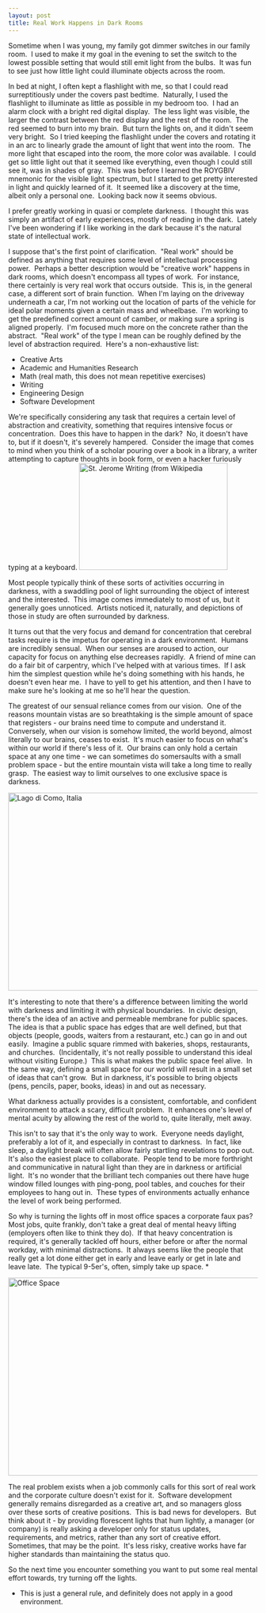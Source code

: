 ```yaml
---
layout: post
title: Real Work Happens in Dark Rooms
---
```


Sometime when I was young, my family got dimmer switches in our family room.  I used to make it my goal in the evening to set the switch to the lowest possible setting that would still emit light from the bulbs.  It was fun to see just how little light could illuminate objects across the room.

In bed at night, I often kept a flashlight with me, so that I could read surreptitiously under the covers past bedtime.  Naturally, I used the flashlight to illuminate as little as possible in my bedroom too.  I had an alarm clock with a bright red digital display.  The less light was visible, the larger the contrast between the red display and the rest of the room.  The red seemed to burn into my brain.  But turn the lights on, and it didn't seem very bright.  So I tried keeping the flashlight under the covers and rotating it in an arc to linearly grade the amount of light that went into the room.  The more light that escaped into the room, the more color was available.  I could get so little light out that it seemed like everything, even though I could still see it, was in shades of gray.  This was before I learned the ROYGBIV mnemonic for the visible light spectrum, but I started to get pretty interested in light and quickly learned of it.  It seemed like a discovery at the time, albeit only a personal one.  Looking back now it seems obvious.

I prefer greatly working in quasi or complete darkness.  I thought this was simply an artifact of early experiences, mostly of reading in the dark.  Lately I've been wondering if I like working in the dark because it's the natural state of intellectual work.

I suppose that's the first point of clarification.  "Real work" should be defined as anything that requires some level of intellectual processing power.  Perhaps a better description would be "creative work" happens in dark rooms, which doesn't encompass all types of work.  For instance, there certainly is very real work that occurs outside.  This is, in the general case, a different sort of brain function.  When I'm laying on the driveway underneath a car, I'm not working out the location of parts of the vehicle for ideal polar moments given a certain mass and wheelbase.  I'm working to get the predefined correct amount of camber, or making sure a spring is aligned properly.  I'm focused much more on the concrete rather than the abstract.  "Real work" of the type I mean can be roughly defined by the level of abstraction required.  Here's a non-exhaustive list:
<ul>
	<li>Creative Arts</li>
	<li>Academic and Humanities Research</li>
	<li>Math (real math, this does not mean repetitive exercises)</li>
	<li>Writing</li>
	<li>Engineering Design</li>
	<li>Software Development</li>
</ul>
We're specifically considering any task that requires a certain level of abstraction and creativity, something that requires intensive focus or concentration.  Does this have to happen in the dark?  No, it doesn't have to, but if it doesn't, it's severely hampered.  Consider the image that comes to mind when you think of a scholar pouring over a book in a library, a writer attempting to capture thoughts in book form, or even a hacker furiously typing at a keyboard.

<img src="http://upload.wikimedia.org/wikipedia/commons/thumb/d/df/Michelangelo_Caravaggio_057.jpg/300px-Michelangelo_Caravaggio_057.jpg" alt="St. Jerome Writing (from Wikipedia" height="216" width="300" />

Most people typically think of these sorts of activities occurring in darkness, with a swaddling pool of light surrounding the object of interest and the interested.  This image comes immediately to most of us, but it generally goes unnoticed.  Artists noticed it, naturally, and depictions of those in study are often surrounded by darkness.

It turns out that the very focus and demand for concentration that cerebral tasks require is the impetus for operating in a dark environment.  Humans are incredibly sensual.  When our senses are aroused to action, our capacity for focus on anything else decreases rapidly.  A friend of mine can do a fair bit of carpentry, which I've helped with at various times.  If I ask him the simplest question while he's doing something with his hands, he doesn't even hear me.  I have to yell to get his attention, and then I have to make sure he's looking at me so he'll hear the question.

The greatest of our sensual reliance comes from our vision.  One of the reasons mountain vistas are so breathtaking is the simple amount of space that registers - our brains need time to compute and understand it.  Conversely, when our vision is somehow limited, the world beyond, almost literally to our brains, ceases to exist.  It's much easier to focus on what's within our world if there's less of it.  Our brains can only hold a certain space at any one time - we can sometimes do somersaults with a small problem space - but the entire mountain vista will take a long time to really grasp.  The easiest way to limit ourselves to one exclusive space is darkness.

<img src="http://riskman.smugmug.com/photos/247422664_tx9fT-M.jpg" alt="Lago di Como, Italia" height="400" width="600" />

It's interesting to note that there's a difference between limiting the world with darkness and limiting it with physical boundaries.  In civic design, there's the idea of an active and permeable membrane for public spaces.  The idea is that a public space has edges that are well defined, but that objects (people, goods, waiters from a restaurant, etc.) can go in and out easily.  Imagine a public square rimmed with bakeries, shops, restaurants, and churches.  (Incidentally, it's not really possible to understand this ideal without visiting Europe.)  This is what makes the public space feel alive.  In the same way, defining a small space for our world will result in a small set of ideas that can't grow.  But in darkness, it's possible to bring objects (pens, pencils, paper, books, ideas) in and out as necessary.

What darkness actually provides is a consistent, comfortable, and confident environment to attack a scary, difficult problem.  It enhances one's level of mental acuity by allowing the rest of the world to, quite literally, melt away.

This isn't to say that it's the only way to work.  Everyone needs daylight, preferably a lot of it, and especially in contrast to darkness.  In fact, like sleep, a daylight break will often allow fairly startling revelations to pop out.  It's also the easiest place to collaborate.  People tend to be more forthright and communicative in natural light than they are in darkness or artificial light.  It's no wonder that the brilliant tech companies out there have huge window filled lounges with ping-pong, pool tables, and couches for their employees to hang out in.  These types of environments actually enhance the level of work being performed.

So why is turning the lights off in most office spaces a corporate faux pas?  Most jobs, quite frankly, don't take a great deal of mental heavy lifting (employers often like to think they do).  If that heavy concentration is required, it's generally tackled off hours, either before or after the normal workday, with minimal distractions.  It always seems like the people that really get a lot done either get in early and leave early or get in late and leave late.  The typical 9-5er's, often, simply take up space. *

<img src="http://www.ehow.com/images/GlobalPhoto/Articles/2027336/office-space-06_Full.jpg" alt="Office Space" height="400" width="600" />

The real problem exists when a job commonly calls for this sort of real work and the corporate culture doesn't exist for it.  Software development generally remains disregarded as a creative art, and so managers gloss over these sorts of creative positions.  This is bad news for developers.  But think about it - by providing florescent lights that hum lightly, a manager (or company) is really asking a developer only for status updates, requirements, and metrics, rather than any sort of creative effort.  Sometimes, that may be the point.  It's less risky, creative works have far higher standards than maintaining the status quo.

So the next time you encounter something you want to put some real mental effort towards, try turning off the lights.

* This is just a general rule, and definitely does not apply in a good environment.
